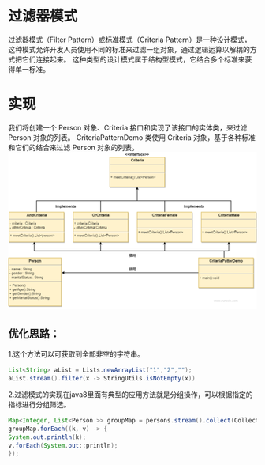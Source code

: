 # 过滤器模式
过滤器模式（Filter Pattern）或标准模式（Criteria Pattern）是一种设计模式，
这种模式允许开发人员使用不同的标准来过滤一组对象，通过逻辑运算以解耦的方式把它们连接起来。
这种类型的设计模式属于结构型模式，它结合多个标准来获得单一标准。
# 实现
我们将创建一个 Person 对象、Criteria 接口和实现了该接口的实体类，来过滤 Person 对象的列表。
CriteriaPatternDemo 类使用 Criteria 对象，基于各种标准和它们的结合来过滤 Person 对象的列表。
![](images/img.png)



## 优化思路：
1.这个方法可以可获取到全部非空的字符串。
```java
List<String> aList = Lists.newArrayList("1","2","");
aList.stream().filter(x -> StringUtils.isNotEmpty(x))
```


2.过滤模式的实现在java8里面有典型的应用方法就是分组操作，可以根据指定的指标进行分组筛选。

```java
Map<Integer, List<Person >> groupMap = persons.stream().collect(Collectors.groupingBy(Person::getGender));
groupMap.forEach((k, v) -> {
System.out.println(k);
v.forEach(System.out::println);
});
```